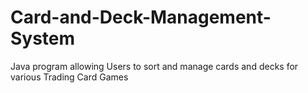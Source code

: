 # Card-and-Deck-Management-System
Java program allowing Users to sort and manage cards and decks for various Trading Card Games
